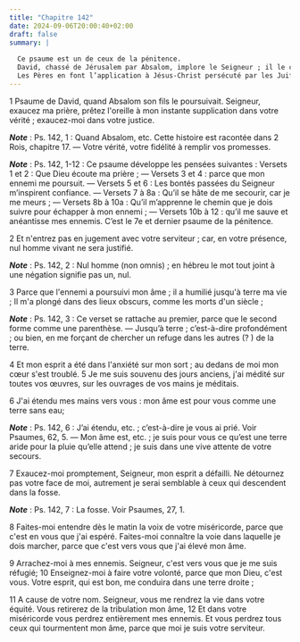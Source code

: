 ```yaml
---
title: "Chapitre 142"
date: 2024-09-06T20:00:40+02:00
draft: false
summary: |
  
  Ce psaume est un de ceux de la pénitence.
  David, chassé de Jérusalem par Absalom, implore le Seigneur ; il le conjure de lui faire connaître ses voies, et prédit la perte de ses ennemis.
  Les Pères en font l’application à Jésus-Christ persécuté par les Juifs et trahi par Judas dont Absalom est la figure.
---
```



1 Psaume de David, quand Absalom son fils le poursuivait. Seigneur, exaucez ma prière, prêtez l'oreille à mon instante supplication dans votre vérité ; exaucez-moi dans votre justice.

***Note*** :  Ps. 142, 1 : Quand Absalom, etc. Cette histoire est racontée dans 2 Rois, chapitre 17. ― Votre vérité, votre fidélité à remplir vos promesses.

***Note*** :  Ps. 142, 1-12 : Ce psaume développe les pensées suivantes : Versets 1 et 2 : Que Dieu écoute ma prière ; ― Versets 3 et 4 : parce que mon ennemi me poursuit. ― Versets 5 et 6 : Les bontés passées du Seigneur m’inspirent confiance. ― Versets 7 à 8a : Qu’il se hâte de me secourir, car je me meurs ; ― Versets 8b à 10a : Qu’il m’apprenne le chemin que je dois suivre pour échapper à mon ennemi ; ― Versets 10b à 12 : qu’il me sauve et anéantisse mes ennemis. C’est le 7e et dernier psaume de la pénitence.


2 Et n'entrez pas en jugement avec votre serviteur ; car, en votre présence, nul homme vivant ne sera justifié.

***Note*** :  Ps. 142, 2 : Nul homme (non omnis) ; en hébreu le mot tout joint à une négation signifie pas un, nul.


3 Parce que l'ennemi a poursuivi mon âme ; il a humilié jusqu'à terre ma vie ; Il m'a plongé dans des lieux obscurs, comme les morts d'un siècle ;

***Note*** :  Ps. 142, 3 : Ce verset se rattache au premier, parce que le second forme comme une parenthèse. ― Jusqu’à terre ; c’est-à-dire profondément ; ou bien, en me forçant de chercher un refuge dans les autres (? ) de la terre.


4 Et mon esprit a été dans l'anxiété sur mon sort ; au dedans de moi mon cœur s'est troublé. 5 Je me suis souvenu des jours anciens, j'ai médité sur toutes vos œuvres, sur les ouvrages de vos mains je méditais.


6 J'ai étendu mes mains vers vous : mon âme est pour vous comme une terre sans eau;

***Note*** :  Ps. 142, 6 : J’ai étendu, etc. ; c’est-à-dire je vous ai prié. Voir Psaumes, 62, 5. ― Mon âme est, etc. ; je suis pour vous ce qu’est une terre aride pour la pluie qu’elle attend ; je suis dans une vive attente de votre secours.

7 Exaucez-moi promptement, Seigneur, mon esprit a défailli. Ne détournez pas votre face de moi, autrement je serai semblable à ceux qui descendent dans la fosse.

***Note*** :  Ps. 142, 7 : La fosse. Voir Psaumes, 27, 1.


8 Faites-moi entendre dès le matin la voix de votre miséricorde, parce que c'est en vous que j'ai espéré. Faites-moi connaître la voie dans laquelle je dois marcher, parce que c'est vers vous que j'ai élevé mon âme.


9 Arrachez-moi à mes ennemis. Seigneur, c'est vers vous que je me suis réfugié; 10 Enseignez-moi à faire votre volonté, parce que mon Dieu, c'est vous. Votre esprit, qui est bon, me conduira dans une terre droite ;


11 A cause de votre nom. Seigneur, vous me rendrez la vie dans votre équité. Vous retirerez de la tribulation mon âme, 12 Et dans votre miséricorde vous perdrez entièrement mes ennemis. Et vous perdrez tous ceux qui tourmentent mon âme, parce que moi je suis votre serviteur.

